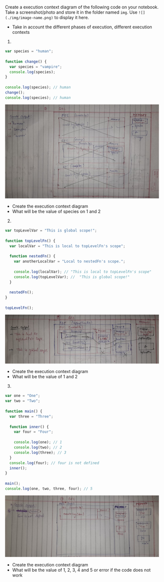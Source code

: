 Create a execution context diagram of the following code on your notebook. Take a screenshot/photo and store it in the folder named `img`. Use `![](./img/image-name.png)` to display it here.

- Take in account the different phases of execution, different execution contexts

1.

```js
var species = "human";

function change() {
  var species = "vampire";
  console.log(species);
}

console.log(species); // human
change();
console.log(species); // human
```

<!-- Put your image below -->

![](./img/image1.jpeg)

- Create the execution context diagram
- What will be the value of species on 1 and 2

2.

```js
var topLevelVar = "This is global scope!";

function topLevelFn() {
  var localVar = "This is local to topLevelFn's scope";

  function nestedFn() {
    var anotherLocalVar = "Local to nestedFn's scope.";

    console.log(localVar); // "This is local to topLevelFn's scope"
    console.log(topLevelVar); //  "This is global scope!"
  }

  nestedFn();
}

topLevelFn();
```

<!-- Put your image below -->

![](./img/image2.jpeg)

- Create the execution context diagram
- What will be the value of 1 and 2

3.

```js
var one = "One";
var two = "Two";

function main() {
  var three = "Three";

  function inner() {
    var four = "Four";

    console.log(one); // 1
    console.log(two); // 2
    console.log(three); // 3
  }
  console.log(four); // four is not defined
  inner();
}

main();
console.log(one, two, three, four); // 5
```

<!-- Put your image below -->

![](./img/image3.jpeg)

- Create the execution context diagram
- What will be the value of 1, 2, 3, 4 and 5 or error if the code does not work

